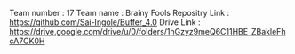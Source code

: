 Team number : 17
Team name : Brainy Fools
Repositry Link : https://github.com/Sai-Ingole/Buffer_4.0
Drive Link : https://drive.google.com/drive/u/0/folders/1hGzyz9meQ6C11HBE_ZBakleFhcA7CK0H
